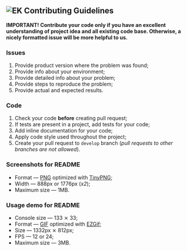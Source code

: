 ## ![EK](https://essentialkaos.com/16.svg) Contributing Guidelines

**IMPORTANT! Contribute your code only if you have an excellent understanding of project idea and all existing code base. Otherwise, a nicely formatted issue will be more helpful to us.**

### Issues

1. Provide product version where the problem was found;
2. Provide info about your environment;
3. Provide detailed info about your problem;
4. Provide steps to reproduce the problem;
5. Provide actual and expected results.

### Code

1. Check your code **before** creating pull request;
2. If tests are present in a project, add tests for your code;
3. Add inline documentation for your code;
4. Apply code style used throughout the project;
5. Create your pull request to `develop` branch (_pull requests to other branches are not allowed_).

### Screenshots for README

* Format — [PNG](https://en.wikipedia.org/wiki/Portable_Network_Graphics) optimized with [TinyPNG](https://tinypng.com);
* Width — 888px or 1776px (_x2_);
* Maximum size — 1MB.

### Usage demo for README

* Console size — 133 ⨯ 33;
* Format — [GIF](https://en.wikipedia.org/wiki/GIF) optimized with [EZGif](https://ezgif.com/optimize);
* Size — 1332px ⨯ 812px;
* FPS — 12 or 24;
* Maximum size — 3MB.
